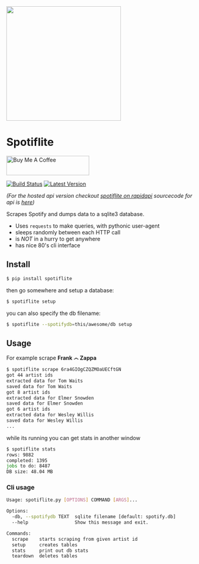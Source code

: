 <img src="https://github.com/sloev/spotiflite/raw/master/assets/logo.png" width="300"/>

# Spotiflite

<a href="https://www.buymeacoffee.com/sloev" target="_blank"><img src="https://cdn.buymeacoffee.com/buttons/default-pink.png" alt="Buy Me A Coffee" height="51px" width="217px"></a>

[![Build Status](https://travis-ci.com/sloev/spotiflite.svg?branch=master)](https://travis-ci.com/sloev/spotiflite) [![Latest Version](https://img.shields.io/pypi/v/spotiflite.svg)](https://pypi.python.org/pypi/spotiflite)

*(For the hosted api version checkout [spotiflite on rapidapi](https://rapidapi.com/sloev/api/spotiflite/endpoints) sourcecode for api is [here](https://github.com/sloev/spotiflite/raw/master/cloudflare/worker.js))* 

Scrapes Spotify and dumps data to a sqlite3 database.

* Uses `requests` to make queries, with pythonic user-agent
* sleeps randomly between each HTTP call
* is *NOT* in a hurry to get anywhere
* has nice 80's cli interface

## Install

```bash
$ pip install spotiflite
```

then go somewhere and setup a database:

```bash
$ spotiflite setup
```

you can also specify the db filename:

```bash
$ spotiflite --spotifydb=this/awesome/db setup
```

## Usage

For example scrape **Frank ෴ Zappa** 

```bash
$ spotiflite scrape 6ra4GIOgCZQZMOaUECftGN 
got 44 artist ids
extracted data for Tom Waits
saved data for Tom Waits
got 8 artist ids
extracted data for Elmer Snowden
saved data for Elmer Snowden
got 6 artist ids
extracted data for Wesley Willis
saved data for Wesley Willis
...
```

while its running you can get stats in another window

```bash
$ spotiflite stats 
rows: 9882
completed: 1395
jobs to do: 8487
DB size: 48.04 MB
```

### Cli usage

```bash
Usage: spotiflite.py [OPTIONS] COMMAND [ARGS]...

Options:
  -db, --spotifydb TEXT  sqlite filename [default: spotify.db]
  --help                 Show this message and exit.

Commands:
  scrape    starts scraping from given artist id
  setup     creates tables
  stats     print out db stats
  teardown  deletes tables

```
